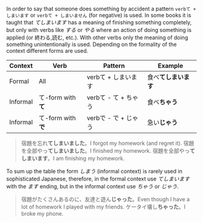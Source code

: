 In order to say that someone does something by accident a pattern `verbて + しまいます` or `verbて + しまいません` (for negative) is used. In some books it is taught that *てしまいます* has a meaning of finishing something completely, but only with verbs like *する* or *やる* where an action of doing something is applied (or 終わる,読む, etc.). With other verbs only the meaning of doing something unintentionally is used.
Depending on the formality of the context different forms are used.

|Context|Verb|Pattern|Example|
|-|-|-|-|
|Formal|All|verbて + しまいます|食べ**てしまいます**|
|Informal|て-form with **て**|verbて - て + ちゃう|食べ**ちゃう**|
|Informal|て-form with **で**|verbで - で + じゃう|急い**じゃう**|

>宿題を忘れ**てしまいました**。I forgot my homework (and regret it).
>宿題を全部やっ**てしまいました**。I finished my homework.
>宿題を全部やっ**てしまいます**。I am finishing my homework.

To sum up the table the form *しまう* (informal context) is rarely used in sophisticated Japanese, therefore, in the formal context use *てしまいます* with the *ます* ending, but in the informal context use *ちゃう* or *じゃう*.
>宿題がたくさんあるのに、友達と遊ん**じゃった**。Even though I have a lot of homework I played with my friends.
>ケータイ壊し**ちゃった**。I broke my phone.